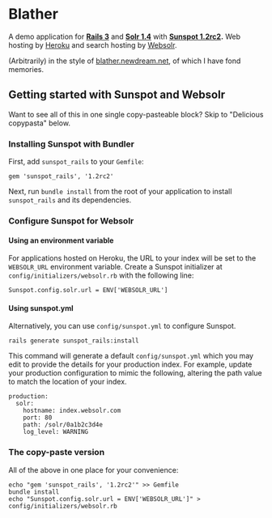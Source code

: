 # Blather

A demo application for **[Rails 3](http://edgeguides.rubyonrails.org/)** and **[Solr 1.4]()** with **[Sunspot 1.2rc2](http://outoftime.github.com/sunspot/).** Web hosting by [Heroku](http://heroku.com/) and search hosting by [Websolr](http://websolr.com/).

(Arbitrarily) in the style of [blather.newdream.net](http://blather.newdream.net/), of which I have fond memories.

## Getting started with Sunspot and Websolr

Want to see all of this in one single copy-pasteable block? Skip to "Delicious copypasta" below.

### Installing Sunspot with Bundler

First, add `sunspot_rails` to your `Gemfile`:

    gem 'sunspot_rails', '1.2rc2'

Next, run `bundle install` from the root of your application to install `sunspot_rails` and its dependencies.

### Configure Sunspot for Websolr

#### Using an environment variable

For applications hosted on Heroku, the URL to your index will be set to the `WEBSOLR_URL` environment variable. Create a Sunspot initializer at `config/initializers/websolr.rb` with the following line:

    Sunspot.config.solr.url = ENV['WEBSOLR_URL']

#### Using sunspot.yml

Alternatively, you can use `config/sunspot.yml` to configure Sunspot.

    rails generate sunspot_rails:install

This command will generate a default `config/sunspot.yml` which you may edit to provide the details for your production index. For example, update your production configuration to mimic the following, altering the path value to match the location of your index.

    production:
      solr:
        hostname: index.websolr.com
        port: 80
        path: /solr/0a1b2c3d4e
        log_level: WARNING

### The copy-paste version

All of the above in one place for your convenience:

    echo "gem 'sunspot_rails', '1.2rc2'" >> Gemfile
    bundle install
    echo "Sunspot.config.solr.url = ENV['WEBSOLR_URL']" > config/initializers/websolr.rb
